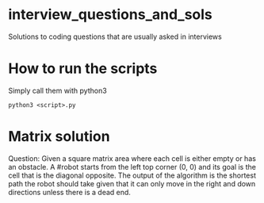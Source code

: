 # interview_questions_and_sols
Solutions to coding questions that are usually asked in interviews

# How to run the scripts
Simply call them with python3
```
python3 <script>.py
```

# Matrix solution
Question: Given a square matrix area where each cell is either empty or has an obstacle. A #robot starts from the left top corner (0, 0) and its goal is the cell that is the diagonal opposite. The output of the algorithm is the shortest path the robot should take given that it can only move in the right and down directions unless there is a dead end.